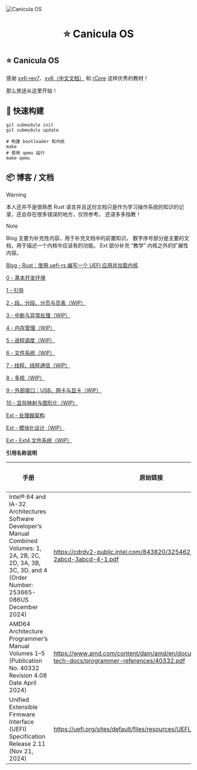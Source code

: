 ![Canicula OS](https://picture.hanbings.com/2024/09/22/f1b8f29c20aba151c2c5e987b2c50ddd.png)

<h1 align="center">⭐ Canicula OS</h1>

## ⭐ Canicula OS

感谢 [xv6-rev7](https://pdos.csail.mit.edu/6.828/2012/xv6/book-rev7.pdf)、[xv6（中文文档）](https://th0ar.gitbooks.io/xv6-chinese/content/) 和 [rCore](https://rcore-os.cn/rCore-Tutorial-Book-v3/index.html) 这样优秀的教材！

那么旅途从这里开始！

## 🔨 快速构建

```shell
git submodule init
git submodule update

# 构建 bootloader 和内核
make
# 使用 qemu 运行
make qemu
```

## 📦 博客 / 文档

> [!WARNING]
> 本人还并不是很熟悉 Rust 语言并且这份文档只是作为学习操作系统的知识的记录，还会存在很多错误的地方，仅供参考。
> 还请多多指教！

> [!NOTE]
> Blog 主要为补充性内容，用于补充文档中的前置知识。
> 数字序号部分是主要的文档，用于描述一个内核中应该有的功能。
> Ext 部分补充 “教学” 内核之外的扩展性内容。

[Blog - Rust：使用 uefi-rs 编写一个 UEFI 应用并加载内核](https://blog.hanbings.io/posts/rust-uefi-bootloader/)

[0 - 基本开发环境](docs/dev-environment.md)

[1 - 引导](docs/bootloader.md)

[2 - 段、分段、分页与页表（WIP）](docs/paging.md)

[3 - 中断与异常处理（WIP）](docs/exceptions-and-interrupts.md)

[4 - 内存管理（WIP）](docs/mm.md)

[5 - 进程调度（WIP）](docs/process.md)

[6 - 文件系统（WIP）](bdocs/fs.md)

[7 - 线程、线程通信（WIP）](docs/thread.md)

[8 - 多核（WIP）](docs/muilt-core.md)

[9 - 外部接口：USB、网卡与显卡（WIP）](docs/extend-interface.md)

[10 - 显存映射与图形化（WIP）](docs/graphics.md)

[Ext - 处理器架构](docs/architecture.md)

[Ext - 模块化设计（WIP）](docs/design.md)

[Ext - Ext4 文件系统（WIP）](docs/ext4.md)

**引用名称说明**

| 手册                                                         | 原始链接                                                     | 文中引用名称 |
| ------------------------------------------------------------ | ------------------------------------------------------------ | ------------ |
| Intel® 64 and IA-32 Architectures Software Developer’s Manual Combined Volumes: 1, 2A, 2B, 2C, 2D, 3A, 3B, 3C, 3D, and 4 (Order Number: 253665-086US December 2024) | https://cdrdv2-public.intel.com/843820/325462-sdm-vol-1-2abcd-3abcd-4-1.pdf | Intel 手册   |
| AMD64 Architecture Programmer’s Manual Volumes 1–5 (Publication No. 40332 Revision 4.08 Date April 2024) | https://www.amd.com/content/dam/amd/en/documents/processor-tech-docs/programmer-references/40332.pdf | AMD 手册     |
| Unified Extensible Firmware Interface (UEFI) Specification Release 2.11 (Nov 21, 2024) | https://uefi.org/sites/default/files/resources/UEFI_Spec_Final_2.11.pdf | UEFI Spec    |